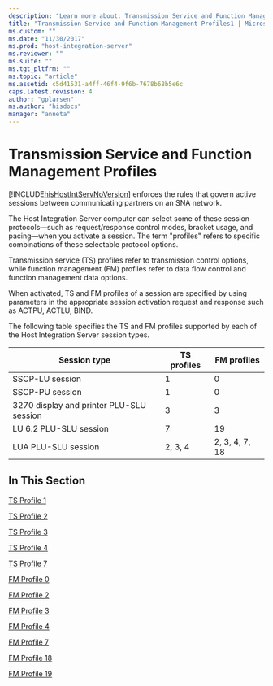 ```yaml
---
description: "Learn more about: Transmission Service and Function Management Profiles"
title: "Transmission Service and Function Management Profiles1 | Microsoft Docs"
ms.custom: ""
ms.date: "11/30/2017"
ms.prod: "host-integration-server"
ms.reviewer: ""
ms.suite: ""
ms.tgt_pltfrm: ""
ms.topic: "article"
ms.assetid: c5d41531-a4ff-46f4-9f6b-7678b68b5e6c
caps.latest.revision: 4
author: "gplarsen"
ms.author: "hisdocs"
manager: "anneta"
---
```

# Transmission Service and Function Management Profiles
[!INCLUDE[hisHostIntServNoVersion](../includes/hishostintservnoversion-md.md)] enforces the rules that govern active sessions between communicating partners on an SNA network.  
  
 The Host Integration Server computer can select some of these session protocols—such as request/response control modes, bracket usage, and pacing—when you activate a session. The term "profiles" refers to specific combinations of these selectable protocol options.  
  
 Transmission service (TS) profiles refer to transmission control options, while function management (FM) profiles refer to data flow control and function management data options.  
  
 When activated, TS and FM profiles of a session are specified by using parameters in the appropriate session activation request and response such as ACTPU, ACTLU, BIND.  
  
 The following table specifies the TS and FM profiles supported by each of the Host Integration Server session types.  
  
|Session type|TS profiles|FM profiles|  
|------------------|-----------------|-----------------|  
|SSCP-LU session|1|0|  
|SSCP-PU session|1|0|  
|3270 display and printer PLU-SLU session|3|3|  
|LU 6.2 PLU-SLU session|7|19|  
|LUA PLU-SLU session|2, 3, 4|2, 3, 4, 7, 18|  
  
## In This Section  
 [TS Profile 1](../core/ts-profile-12.md)  
  
 [TS Profile 2](../core/ts-profile-22.md)  
  
 [TS Profile 3](../core/ts-profile-31.md)  
  
 [TS Profile 4](../core/ts-profile-42.md)  
  
 [TS Profile 7](../core/ts-profile-72.md)  
  
 [FM Profile 0](../core/fm-profile-02.md)  
  
 [FM Profile 2](../core/fm-profile-21.md)  
  
 [FM Profile 3](../core/fm-profile-31.md)  
  
 [FM Profile 4](../core/fm-profile-42.md)  
  
 [FM Profile 7](../core/fm-profile-72.md)  
  
 [FM Profile 18](../core/fm-profile-182.md)  
  
 [FM Profile 19](../core/fm-profile-192.md)
